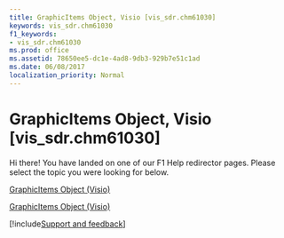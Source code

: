 ```yaml
---
title: GraphicItems Object, Visio [vis_sdr.chm61030]
keywords: vis_sdr.chm61030
f1_keywords:
- vis_sdr.chm61030
ms.prod: office
ms.assetid: 78650ee5-dc1e-4ad8-9db3-929b7e51c1ad
ms.date: 06/08/2017
localization_priority: Normal
---
```



# GraphicItems Object, Visio [vis_sdr.chm61030]

Hi there! You have landed on one of our F1 Help redirector pages. Please select the topic you were looking for below.

[GraphicItems Object (Visio)](https://msdn.microsoft.com/library/39874853-1bfd-667d-4107-011f5eaad94a.aspx)

[GraphicItems Object (Visio)](https://msdn.microsoft.com/library/89d0bbeb-ee45-50cc-490e-0af49d036ad1%28Office.15%29.aspx)

[!include[Support and feedback](~/includes/feedback-boilerplate.md)]